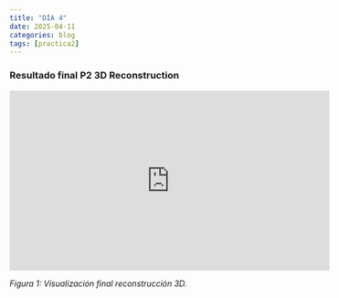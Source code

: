 ```yaml
---
title: "DÍA 4"
date: 2025-04-11
categories: blog
tags: [practica2]
---
```


### Resultado final P2 3D Reconstruction
<iframe width="560" height="315" src="https://www.youtube.com/embed/_n2owitwYAY" frameborder="0" allowfullscreen></iframe>
<p><em>Figura 1: Visualización final reconstrucción 3D.</em></p>




